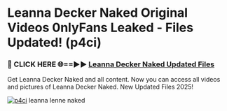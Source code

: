 # Leanna Decker Naked Original Videos 0nlyFans Leaked - Files Updated! (p4ci)

<h3>🔴 CLICK HERE 🌐==►► <a href="https://tinyurl.com/up5wt9bj" rel="nofollow">Leanna Decker Naked Updated Files</a></h3>

Get Leanna Decker Naked and all content. Now you can access all videos and pictures of Leanna Decker Naked. New Updated Files 2025!

[![p4ci](https://i.imgur.com/ABiUzMV.gif)](https://tinyurl.com/up5wt9bj)
leanna lenne naked